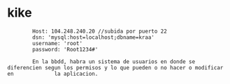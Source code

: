 # kike
            Host: 104.248.240.20 //subida por puerto 22
            dsn: 'mysql:host=localhost;dbname=kraa'
            username: 'root'
            password: 'Root1234#'
            
            En la bbdd, habra un sistema de usuarios en donde se diferencien segun los permisos y lo que pueden o no hacer o modificar en             la aplicacion.


